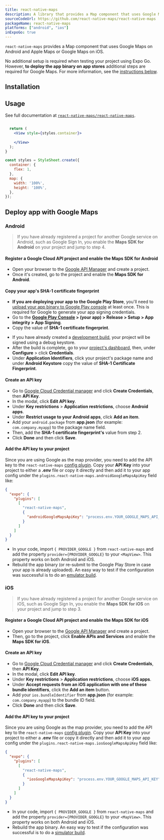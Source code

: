 ```yaml
---
title: react-native-maps
description: A library that provides a Map component that uses Google Maps on Android and Apple Maps or Google Maps on iOS.
sourceCodeUrl: https://github.com/react-native-maps/react-native-maps
packageName: react-native-maps
platforms: ["android", "ios"]
inExpoGo: true
---
```


`react-native-maps` provides a Map component that uses Google Maps on Android and Apple Maps or Google Maps on iOS.

No additional setup is required when testing your project using Expo Go. However, **to deploy the app binary on app stores** additional steps are required for Google Maps. For more information, see the [instructions below](#deploy-app-with-google-maps).

## Installation

## Usage

See full documentation at [`react-native-maps/react-native-maps`](https://github.com/react-native-maps/react-native-maps).

```jsx

  return (
    <View style={styles.container}>
      
    </View>
  );
}

const styles = StyleSheet.create({
  container: {
    flex: 1,
  },
  map: {
    width: '100%',
    height: '100%',
  },
});
```

## Deploy app with Google Maps

### Android

> If you have already registered a project for another Google service on Android, such as Google Sign In, you enable the **Maps SDK for Android** on your project and jump to step 4.

#### Register a Google Cloud API project and enable the Maps SDK for Android

- Open your browser to the [Google API Manager](https://console.developers.google.com/apis) and create a project.
- Once it's created, go to the project and enable the **Maps SDK for Android**.

#### Copy your app's SHA-1 certificate fingerprint

<Tabs>
<Tab label="For Google Play Store">

- **If you are deploying your app to the Google Play Store**, you'll need to [upload your app binary to Google Play console](/submit/android/) at least once. This is required for Google to generate your app signing credentials.
- Go to the **[Google Play Console](https://play.google.com/console) > (your app) > Release > Setup > App integrity > App Signing**.
- Copy the value of **SHA-1 certificate fingerprint**.

</Tab>

<Tab label="For development builds">

- If you have already created a [development build](/develop/development-builds/introduction/), your project will be signed using a debug keystore.
- After the build is complete, go to your [project's dashboard](https://expo.dev/accounts/[username]/projects/[project-name]), then, under **Configure** > click **Credentials**.
- Under **Application Identifiers**, click your project's package name and under **Android Keystore** copy the value of **SHA-1 Certificate Fingerprint**.

</Tab>

</Tabs>

#### Create an API key

- Go to [Google Cloud Credential manager](https://console.cloud.google.com/apis/credentials) and click **Create Credentials**, then **API Key**.
- In the modal, click **Edit API key**.
- Under **Key restrictions** > **Application restrictions**, choose **Android apps**.
- Under **Restrict usage to your Android apps**, click **Add an item**.
- Add your `android.package` from **app.json** (for example: `com.company.myapp`) to the package name field.
- Then, add the **SHA-1 certificate fingerprint's** value from step 2.
- Click **Done** and then click **Save**.

#### Add the API key to your project

Since you are using Google as the map provider, you need to add the API key to the `react-native-maps` [config plugin](/config-plugins/introduction/). Copy your **API Key** into your project to either a **.env** file or copy it directly and then add it to your app config under the `plugins.react-native-maps.androidGoogleMapsApiKey` field like:

```json app.json
{
  "expo": {
    "plugins": [
      [
        "react-native-maps",
        {
          "androidGoogleMapsApiKey": "process.env.YOUR_GOOGLE_MAPS_API_KEY"
        }
      ]
    ]
  }
}
```

- In your code, import `{ PROVIDER_GOOGLE }` from `react-native-maps` and add the property `provider={PROVIDER_GOOGLE}` to your `<MapView>`. This property works on both Android and iOS.
- Rebuild the app binary (or re-submit to the Google Play Store in case your app is already uploaded). An easy way to test if the configuration was successful is to do an [emulator build](//develop/development-builds/create-a-build/#build-the-native-app-ios-simulator).

### iOS

> If you have already registered a project for another Google service on iOS, such as Google Sign In, you enable the **Maps SDK for iOS** on your project and jump to step 3.

#### Register a Google Cloud API project and enable the Maps SDK for iOS

- Open your browser to the [Google API Manager](https://console.developers.google.com/apis) and create a project.
- Then, go to the project, click **Enable APIs and Services** and enable the **Maps SDK for iOS**.

#### Create an API key

- Go to [Google Cloud Credential manager](https://console.cloud.google.com/apis/credentials) and click **Create Credentials**, then **API Key**.
- In the modal, click **Edit API key**.
- Under **Key restrictions** > **Application restrictions**, choose **iOS apps**.
- Under **Accept requests from an iOS application with one of these bundle identifiers**, click the **Add an item** button.
- Add your `ios.bundleIdentifier` from **app.json** (for example: `com.company.myapp`) to the bundle ID field.
- Click **Done** and then click **Save**.

#### Add the API key to your project

Since you are using Google as the map provider, you need to add the API key to the `react-native-maps` [config plugin](/config-plugins/introduction/). Copy your **API Key** into your project to either a **.env** file or copy it directly and then add it to your app config under the `plugins.react-native-maps.iosGoogleMapsApiKey` field like:

```json app.json
{
  "expo": {
    "plugins": [
      [
        "react-native-maps",
        {
          "iosGoogleMapsApiKey": "process.env.YOUR_GOOGLE_MAPS_API_KEY"
        }
      ]
    ]
  }
}
```

- In your code, import `{ PROVIDER_GOOGLE }` from `react-native-maps` and add the property `provider={PROVIDER_GOOGLE}` to your `<MapView>`. This property works on both Android and iOS.
- Rebuild the app binary. An easy way to test if the configuration was successful is to do a [simulator build](/develop/development-builds/create-a-build/#build-the-native-app-ios-simulator).